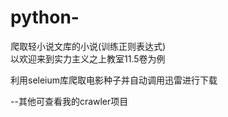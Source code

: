 # python-
爬取轻小说文库的小说(训练正则表达式)  
  以欢迎来到实力主义之上教室11.5卷为例

利用seleium库爬取电影种子并自动调用迅雷进行下载

--其他可查看我的crawler项目
